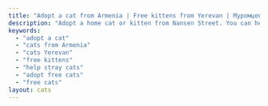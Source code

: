 ```yaml
---
title: "Adopt a cat from Armenia | Free kittens from Yerevan | Муромцевы Тамара и Никита"
description: "Adopt a home cat or kitten from Nansen Street. You can help with food, medicine, and sterilization, and we will help find a family and arrange delivery to Russia, Europe, and Dubai."
keywords:
  - "adopt a cat"
  - "cats from Armenia"
  - "cats Yerevan"
  - "free kittens"
  - "help stray cats"
  - "adopt free cats"
  - "free cats"
layout: cats
---
```

